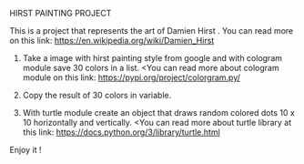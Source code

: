 HIRST PAINTING PROJECT

This is a project that represents the art of Damien Hirst . 
You can read more on this link: https://en.wikipedia.org/wiki/Damien_Hirst

1. Take a image with hirst painting style from google and with cologram module save 30 colors in a list.
<You can read more about cologram module on this link: https://pypi.org/project/colorgram.py/

2. Copy the result of 30 colors in variable.
3. With turtle module create an object that draws random colored dots 10 x 10 horizontally and vertically.
<You can read more about turtle library at this link: https://docs.python.org/3/library/turtle.html

Enjoy it ! 
